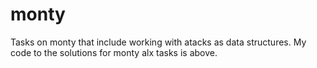 # monty
Tasks on monty that include working with atacks as data structures.
My code to the solutions for monty alx tasks is above.
